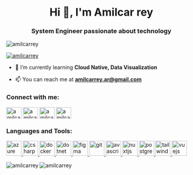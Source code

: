 <h1 align="center">Hi 👋, I'm Amilcar rey</h1>
<h3 align="center">System Engineer passionate about technology</h3>

<p align="left"> <img src="https://komarev.com/ghpvc/?username=amilcarrey&label=Profile%20views&color=0e75b6&style=flat" alt="amilcarrey" /> </p>

<p align="left"> <a href="https://twitter.com/amilcarrey" target="blank"><img src="https://img.shields.io/twitter/follow/amilcarrey?logo=twitter&style=for-the-badge" alt="amilcarrey" /></a> </p>

- 🌱 I’m currently learning **Cloud Native, Data Visualization**

- 📫 You can reach me at **amilcarrey.ar@gmail.com**

<p align="left">
<h3 align="left">Connect with me:</h3>
<a href="https://twitter.com/amilcarrey" target="blank"><img align="center" src="https://cdn.jsdelivr.net/npm/simple-icons@3.0.1/icons/twitter.svg" alt="amilcarrey" height="30" width="40" /></a>
<a href="https://linkedin.com/in/amilcarrey" target="blank"><img align="center" src="https://cdn.jsdelivr.net/npm/simple-icons@3.0.1/icons/linkedin.svg" alt="amilcarrey" height="30" width="40" /></a>
<a href="https://instagram.com/amilcarrey" target="blank"><img align="center" src="https://cdn.jsdelivr.net/npm/simple-icons@3.0.1/icons/instagram.svg" alt="amilcarrey" height="30" width="40" /></a>
<a href="https://www.youtube.com/c/amilcar rey" target="blank"><img align="center" src="https://cdn.jsdelivr.net/npm/simple-icons@3.0.1/icons/youtube.svg" alt="amilcar rey" height="30" width="40" /></a>
</p>

<h3 align="left">Languages and Tools:</h3>
<p align="left"> <a href="https://azure.microsoft.com/en-in/" target="_blank"> <img src="https://www.vectorlogo.zone/logos/microsoft_azure/microsoft_azure-icon.svg" alt="azure" width="40" height="40"/> </a> <a href="https://www.w3schools.com/cs/" target="_blank"> <img src="https://devicons.github.io/devicon/devicon.git/icons/csharp/csharp-original.svg" alt="csharp" width="40" height="40"/> </a> <a href="https://www.docker.com/" target="_blank"> <img src="https://devicons.github.io/devicon/devicon.git/icons/docker/docker-original-wordmark.svg" alt="docker" width="40" height="40"/> </a> <a href="https://dotnet.microsoft.com/" target="_blank"> <img src="https://devicons.github.io/devicon/devicon.git/icons/dot-net/dot-net-original-wordmark.svg" alt="dotnet" width="40" height="40"/> </a> <a href="https://www.figma.com/" target="_blank"> <img src="https://www.vectorlogo.zone/logos/figma/figma-icon.svg" alt="figma" width="40" height="40"/> </a> <a href="https://git-scm.com/" target="_blank"> <img src="https://www.vectorlogo.zone/logos/git-scm/git-scm-icon.svg" alt="git" width="40" height="40"/> </a> <a href="https://developer.mozilla.org/en-US/docs/Web/JavaScript" target="_blank"> <img src="https://devicons.github.io/devicon/devicon.git/icons/javascript/javascript-original.svg" alt="javascript" width="40" height="40"/> </a> <a href="https://nuxtjs.org/" target="_blank"> <img src="https://www.vectorlogo.zone/logos/nuxtjs/nuxtjs-icon.svg" alt="nuxtjs" width="40" height="40"/> </a> <a href="https://www.postgresql.org" target="_blank"> <img src="https://devicons.github.io/devicon/devicon.git/icons/postgresql/postgresql-original-wordmark.svg" alt="postgresql" width="40" height="40"/> </a> <a href="https://tailwindcss.com/" target="_blank"> <img src="https://www.vectorlogo.zone/logos/tailwindcss/tailwindcss-icon.svg" alt="tailwind" width="40" height="40"/> </a> <a href="https://vuejs.org/" target="_blank"> <img src="https://devicons.github.io/devicon/devicon.git/icons/vuejs/vuejs-original-wordmark.svg" alt="vuejs" width="40" height="40"/> </a> </p>

<p><img align="left" src="https://github-readme-stats.vercel.app/api/top-langs/?username=amilcarrey&layout=compact" alt="amilcarrey" /></p>

<p><img align="center" src="https://github-readme-stats.vercel.app/api?username=amilcarrey&show_icons=true" alt="amilcarrey" /></p>

